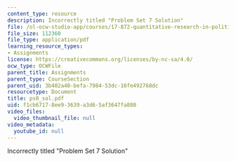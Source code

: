 ```yaml
---
content_type: resource
description: Incorrectly titled "Problem Set 7 Solution"
file: /ol-ocw-studio-app/courses/17-872-quantitative-research-in-political-science-and-public-policy-spring-2004/f1cb67178ee93639a3d65af3647fa880_ps8_sol.pdf
file_size: 112360
file_type: application/pdf
learning_resource_types:
- Assignments
license: https://creativecommons.org/licenses/by-nc-sa/4.0/
ocw_type: OCWFile
parent_title: Assignments
parent_type: CourseSection
parent_uid: 3b402a40-befa-7984-53dc-16fe492768dc
resourcetype: Document
title: ps8_sol.pdf
uid: f1cb6717-8ee9-3639-a3d6-5af3647fa880
video_files:
  video_thumbnail_file: null
video_metadata:
  youtube_id: null
---
```

Incorrectly titled "Problem Set 7 Solution"
